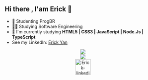 ## Hi there , I'am Erick 👋 

- 🔭 Studenting ProgBR
- 👨‍💻 Studying Software Engineering
- 🌱 I'm currently studying **HTML5 | CSS3 | JavaScript | Node.Js | TypeScript**
- See my LinkedIn: [Erick Yan](https://www.linkedin.com/in/erick-yan-carvalho-b2aa5b226/)


<div align="center">
  <a href="https://github.com/deverickbr">
  <img heigth=180em src="https://github-readme-stats.vercel.app/api?username=DevErickBR&show_icons=true&theme=merko"/><br>
  <img heigth=180em src="https://github-readme-stats.vercel.app/api/top-langs/?username=anuraghazra&layout=compact&theme=dark"/>
</div>
 
<div align="center">
  <a href=https://www.linkedin.com/in/erick-yan-carvalho-b2aa5b226>
    <img align="center" alt="Erick-linkedin" heigth="50" width="50" src="https://cdn.jsdelivr.net/gh/devicons/devicon/icons/linkedin/linkedin-original.svg" />
  </a>
</div>
  
